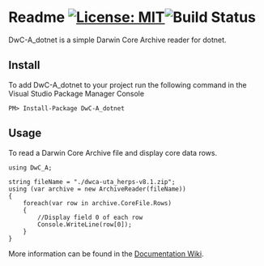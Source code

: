 # Readme [![License: MIT](https://img.shields.io/badge/License-MIT-blue.svg)](LICENSE)![Build Status](https://github.com/pjoiner/DwC-A_dotnet/actions/workflows/dotnet.yml/badge.svg)

DwC-A_dotnet is a simple Darwin Core Archive reader for dotnet.

## Install

To add DwC-A_dotnet to your project run the following command in the Visual Studio Package Manager Console

    PM> Install-Package DwC-A_dotnet

## Usage

To read a Darwin Core Archive file and display core data rows.

```
using DwC_A;

string fileName = "./dwca-uta_herps-v8.1.zip";
using (var archive = new ArchiveReader(fileName))
{
	foreach(var row in archive.CoreFile.Rows)
	{
		//Display field 0 of each row
		Console.WriteLine(row[0]);
	}
}
```

More information can be found in the [Documentation Wiki](https://github.com/pjoiner/DwC-A_dotnet/wiki).
